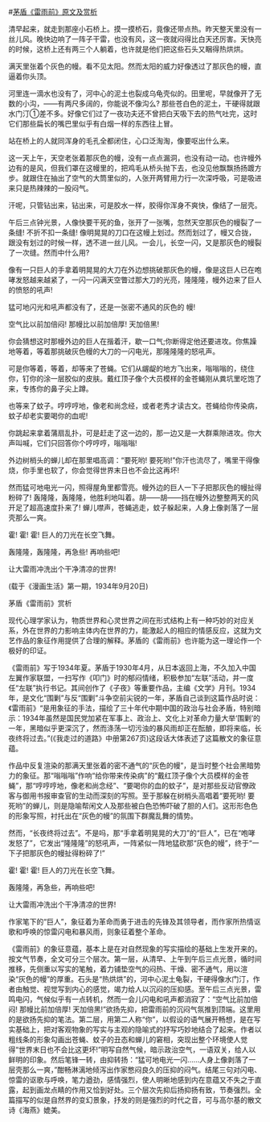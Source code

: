 #[茅盾《雷雨前》原文及赏析](https://www.vrrw.net/wx/9127.html)

清早起来，就走到那座小石桥上。摸一摸桥石，竟像还带点热。昨天整天里没有一丝儿风。晚快边响了一阵子干雷，也没有风，这一夜就闷得比白天还厉害。天快亮的时候，这桥上还有两三个人躺着，也许就是他们把这些石头又睏得热烘烘。

满天里张着个灰色的幔。看不见太阳。然而太阳的威力好像透过了那灰色的幔，直逼着你头顶。

河里连一滴水也没有了，河中心的泥土也裂成乌龟壳似的。田里呢，早就像开了无数的小沟，——有两尺多阔的，你能说不像沟么? 那些苍白色的泥土，干硬得就跟水门汀①差不多。好像它们过了一夜功夫还不曾把白天吸下去的热气吐完，这时它们那些扁长的嘴巴里似乎有白烟一样的东西往上冒。



站在桥上的人就同浑身的毛孔全都闭住，心口泛淘淘，像要呕出什么来。

这一天上午，天空老张着那灰色的幔，没有一点点漏洞，也没有动一动。也许幔外边有的是风，但我们罩在这幔里的，把鸡毛从桥头抛下去，也没见他飘飘扬扬踱方步。就跟住在抽出了空气的大筒里似的，人张开两臂用力行一次深呼吸，可是吸进来只是热辣辣的一股闷气。

汗呢，只管钻出来，钻出来，可是胶水一样，胶得你浑身不爽快，像结了一层壳。

午后三点钟光景，人像快要干死的鱼，张开了一张嘴，忽然天空那灰色的幔裂了一条缝! 不折不扣一条缝! 像明晃晃的刀口在这幔上划过。然而划过了，幔又合拢，跟没有划过的时候一样，透不进一丝儿风。一会儿，长空一闪，又是那灰色的幔裂了一次缝。然而中什么用?

像有一只巨人的手拿着明晃晃的大刀在外边想挑破那灰色的幔，像是这巨人已在咆哮发怒越来越紧了，一闪一闪满天空瞥过那大刀的光亮，隆隆隆，幔外边来了巨人的愤怒的吼声!

猛可地闪光和吼声都没有了，还是一张密不通风的灰色的 幔!

空气比以前加倍闷! 那幔比以前加倍厚! 天加倍黑!

你会猜想这时那幔外边的巨人在揩着汗，歇一口气;你断得定他还要进攻。你焦躁地等着，等着那挑破灰色幔的大刀的一闪电光，那隆隆隆的怒吼声。

可是你等着，等着，却等来了苍蝇。它们从龌龊的地方飞出来，嗡嗡嗡的，绕住你，钉你的涂一层胶似的皮肤。戴红顶子像个大员模样的金苍蝇刚从粪坑里吃饱了来，专拣你的鼻子尖上蹲。

也等来了蚊子。哼哼哼地，像老和尚念经，或者老秀才读古文。苍蝇给你传染病，蚊子却老实要喝你的血呢!

你跳起来拿着蒲扇乱扑，可是赶走了这一边的，那一边又是一大群乘隙进攻。你大声叫喊，它们只回答你个哼哼哼，嗡嗡嗡!

外边树梢头的蝉儿却在那里唱高调：“要死哟! 要死哟!”你汗也流尽了，嘴里干得像烧，你手里也软了，你会觉得世界末日也不会比这再坏!

然而猛可地电光一闪，照得屋角里都雪亮。幔外边的巨人一下子把那灰色的幔扯得粉碎了! 轰隆隆，轰隆隆，他胜利地叫着。胡——胡——挡在幔外边整整两天的风开足了超高速度扑来了! 蝉儿噤声，苍蝇逃走，蚊子躲起来，人身上像剥落了一层壳那么一爽。

霍! 霍! 霍! 巨人的刀光在长空飞舞。

轰隆隆，轰隆隆，再急些! 再响些吧!

让大雷雨冲洗出个干净清凉的世界!

(载于《漫画生活》第一期，1934年9月20日)

茅盾《雷雨前》赏析

现代心理学家认为，物质世界和心灵世界之间在形式结构上有一种巧妙的对应关系，外在世界的力影响主体内在世界的力，能激起人的相应的情感反应，这就为文艺作品的象征作用提供了合理的解释。茅盾的《雷雨前》也许能为这一理论作一个极好的印证。

《雷雨前》写于1934年夏。茅盾于1930年4月，从日本返回上海，不久加入中国左翼作家联盟，一扫写作《叩门》时的郁闷情绪，积极参加“左联”活动，并一度任“左联”执行书记。其间创作了《子夜》等重要作品，主编《文学》月刊。1934年，是文化“围剿”与反“围剿”斗争空前尖锐的一年，茅盾自己谈到这篇作品时说：《雷雨前》“是用象征的手法，描绘了三十年代中期中国的政治与社会矛盾，特别暗示：1934年虽然是国民党加紧在军事上、政治上、文化上对革命力量大举‘围剿’的一年，黑暗似乎更深沉了，然而涤荡一切污浊的暴风雨却正在酝酿，即将来临，长夜终将过去。”(《我走过的道路》中册第267页)这段话大体表述了这篇散文的象征意蕴。

作品中反复渲染的那满天里张着的密不通气的“灰色的幔”，是当时整个社会黑暗势力的象征。那“嗡嗡嗡”作响“给你带来传染病”的“戴红顶子像个大员模样的金苍蝇”，那“哼哼哼地，像老和尚念经”、“要喝你的血的蚊子”，是对那些反动官僚政客与御用书报审查官的生动而深刻的写照。至于那躲在树梢头高唱着“要死哟! 要死哟”的蝉儿，则是隐喻帮闲文人及那些被白色恐怖吓破了胆的人们。这形形色色的形象写照，衬托出在“灰色的幔”的氛围下群魔乱舞的情势。

然而，“长夜终将过去”。不是吗，那“手拿着明晃晃的大刀”的“巨人”，已在“咆哮发怒了”，它发出“隆隆隆”的怒吼声，一阵紧似一阵地猛砍那“灰色的幔”，终于“一下子把那灰色的幔扯得粉碎了!”

霍! 霍! 霍! 巨人的刀光在长空飞舞。

轰隆隆，再急些，再响些吧!

让大雷雨冲洗出个干净清凉的世界!

作家笔下的“巨人”，象征着为革命而勇于进击的先锋及其领导者，而作家所热情讴歌和呼唤的惊雷闪电和暴风雨，则象征着整个革命。

《雷雨前》的象征意蕴，基本上是在对自然现象的写实描绘的基础上生发开来的。按文气节奏，全文可分三个层次。第一层，从清早、上午到午后三点光景，循时间推移，先侧重以写实的笔触，着力铺垫空气的闷热、干燥、密不通气，用以渲染“灰色的幔”的厚重。石头是“热烘烘”的，河中心泥土龟裂，干硬得像水门汀，作者由触觉、视觉写到内心的感觉，竭力给人以沉闷的压抑感。至午后三点光景，雷鸣电闪，气候似乎有一点转机，然而一会儿闪电和吼声都消寂了：“空气比前加倍闷! 那幔比前加倍厚! 天加倍黑!”欲扬先抑，把雷雨前的沉闷气氛推到顶端。这里用的是欲扬先抑的笔法。第二层，用第二人称“你”，以假设的语气展开畅想，是在写实基础上，把对客观物象的写实与主观的隐喻式的抒写巧妙地结合了起来。作者以粗线条的形象勾画出苍蝇、蚊子的丑态和蝉儿的窘相，突现出整个环境使人觉得“世界末日也不会比这更坏!”明写自然气候，暗示政治空气，一语双关，给人以鲜明的印象。然后笔锋一转，由抑转扬：“猛可地电光一闪……人身上像剥落了一层壳那么一爽，”酣畅淋漓地倾泻出作家憋闷良久的压抑的闷气。结尾三句对闪电、惊雷的讴歌与呼唤，笔力遒劲，感情强烈，使人明晰地感到内在意蕴又不失之于直露，起到画龙点睛的作用又恰到好处。三个层次先抑后扬抑扬有致，节奏强烈。全篇描写的似是自然界的变幻景象，抒发的则是强烈的时代之音，可与高尔基的散文诗《海燕》媲美。

